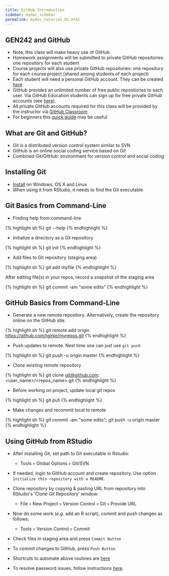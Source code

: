 ```yaml
---
title: GitHub Introduction
sidebar: mydoc_sidebar
permalink: mydoc_tutorial_01.html 
---
```


## GEN242 and GitHub 

+ Note, this class will make heavy use of GitHub 
+ Homework assignments will be submitted to private GitHub repositories: one repository for each student
+ Course projects will also use private GitHub repositories: one repository for each course project (shared among students of each project)
+ Each student will need a personal GitHub account. They can be created [here](https://github.com/personal).
+ GitHub provides an unlimited number of free public repositories to each user. Via GitHub Education students can sign up for free private GitHub accounts (see [here](https://education.github.com)).
+ All private GitHub accounts required for this class will be provided by the instructor via [GitHub Classroom](https://classroom.github.com/)
+ For beginners this [quick guide](https://guides.github.com/activities/hello-world/) may be useful

## What are Git and GitHub?

+ Git is a distributed version control system similar to SVN
+ GitHub is an online social coding service based on Git 
+ Combined Git/GitHub: environment for version control and social coding

## Installing Git
+ [Install](http://git-scm.com/book/en/Getting-Started-Installing-Git) on Windows, OS X and Linux
+ When using it from RStudio, it needs to find the Git executable

## Git Basics from Command-Line

+ Finding help from command-line 

{% highlight sh %}
git <command> --help
{% endhighlight %}

+ Initialize a directory as a Git repository

{% highlight sh %}
git init
{% endhighlight %}
	
+ Add files to Git repository (staging area) 

{% highlight sh %}
git add myfile
{% endhighlight %}

After editing file(s) in your repos, record a snapshot of the staging area 

{% highlight sh %}
git commit -am "some edits"
{% endhighlight %}


## GitHub Basics from Command-Line

+ Generate a new remote repository. Alternatively, create the repository online on the GitHub site.

{% highlight sh %}
git remote add origin https://github.com/tgirke/myrepos.git
{% endhighlight %}

+ Push updates to remote. Next time one can just use `git push`

{% highlight sh %}
git push -u origin master
{% endhighlight %}

+ Clone existing remote repository
    
{% highlight sh %}
git clone git@github.com:<user_name>/<repos_name>.git
{% endhighlight %}

+ Before working on project, update local git repos 

{% highlight sh %}
git pull 
{% endhighlight %}

+ Make changes and recommit local to remote 

{% highlight sh %}
git commit -am "some edits"; git push -u origin master
{% endhighlight %}


## Using GitHub from RStudio
+ After installing Git, set path to Git executable in Rstudio: 
	+ Tools `>` Global Options `>` Git/SVN

+ If needed, login to GitHub account and create repository. Use option `Initialize this repository with a README`. 

+ Clone repository by copying & pasting URL from repository into RStudio's 'Clone Git Repository' window: 
    + File `>` New Project `>` Version Control `>` Git `>` Provide URL

+ Now do some work (_e.g._ add an R script), commit and push changes as follows: 
    + Tools `>` Version Control `>` Commit

+ Check files in staging area and press `Commit Button`

+ To commit changes to GitHub, press `Push Button`

+ Shortcuts to automate above routines are [here](https://support.rstudio.com/hc/en-us/articles/200711853-Keyboard-Shortcuts)

+ To resolve password issues, follow instructions [here](https://github.com/jennybc/stat540_2014/blob/master/seminars/seminar92_git.md). 


